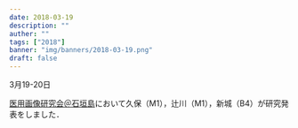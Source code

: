 ```yaml
---
date: 2018-03-19
description: ""
auther: ""
tags: ["2018"]
banner: "img/banners/2018-03-19.png"
draft: false
---
```

3月19-20日

[医用画像研究会＠石垣島](https://www.ieice.org/ken/program/index.php?tgs_regid=e203fe12be68042d11ff52b370897b3786d0370141d5bd65277a1d3a1e03c3c1&tgid=IEICE-MI&lang=)において久保（M1），辻川（M1），新城（B4）が研究発表をしました．
